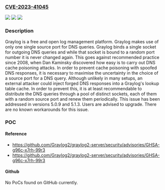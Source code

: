 ### [CVE-2023-41045](https://cve.mitre.org/cgi-bin/cvename.cgi?name=CVE-2023-41045)
![](https://img.shields.io/static/v1?label=Product&message=graylog2-server&color=blue)
![](https://img.shields.io/static/v1?label=Version&message=%3D%20%3C%205.0.9%20&color=brighgreen)
![](https://img.shields.io/static/v1?label=Vulnerability&message=CWE-345%3A%20Insufficient%20Verification%20of%20Data%20Authenticity&color=brighgreen)

### Description

Graylog is a free and open log management platform. Graylog makes use of only one single source port for DNS queries. Graylog binds a single socket for outgoing DNS queries and while that socket is bound to a random port number it is never changed again. This goes against recommended practice since 2008, when Dan Kaminsky discovered how easy is to carry out DNS cache poisoning attacks. In order to prevent cache poisoning with spoofed DNS responses, it is necessary to maximise the uncertainty in the choice of a source port for a DNS query. Although unlikely in many setups, an external attacker could inject forged DNS responses into a Graylog's lookup table cache. In order to prevent this, it is at least recommendable to distribute the DNS queries through a pool of distinct sockets, each of them with a random source port and renew them periodically. This issue has been addressed in versions 5.0.9 and 5.1.3. Users are advised to upgrade. There are no known workarounds for this issue.

### POC

#### Reference
- https://github.com/Graylog2/graylog2-server/security/advisories/GHSA-g96c-x7rh-99r3
- https://github.com/Graylog2/graylog2-server/security/advisories/GHSA-g96c-x7rh-99r3

#### Github
No PoCs found on GitHub currently.

